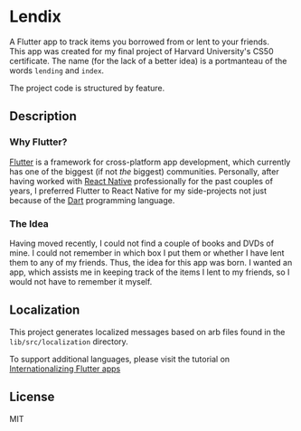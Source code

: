 # Lendix

A Flutter app to track items you borrowed from or lent to your friends.  
This app was created for my final project of Harvard University's CS50 certificate.
The name (for the lack of a better idea) is a portmanteau of the words `lending` and `index`.

The project code is structured by feature.

## Description

### Why Flutter?

[Flutter](https://flutter.dev/) is a framework for cross-platform app development, which
currently has one of the biggest (if not *the* biggest) communities. Personally, after
having worked with [React Native](https://reactnative.dev/) professionally for the past
couples of years, I preferred Flutter to React Native for my side-projects not just
because of the [Dart](https://dart.dev/) programming language.

### The Idea

Having moved recently, I could not find a couple of books and DVDs of mine. I could not
remember in which box I put them or whether I have lent them to any of my friends. Thus,
the idea for this app was born. I wanted an app, which assists me in keeping track of
the items I lent to my friends, so I would not have to remember it myself.

## Localization

This project generates localized messages based on arb files found in
the `lib/src/localization` directory.

To support additional languages, please visit the tutorial on
[Internationalizing Flutter
apps](https://flutter.dev/docs/development/accessibility-and-localization/internationalization)

## License

MIT
